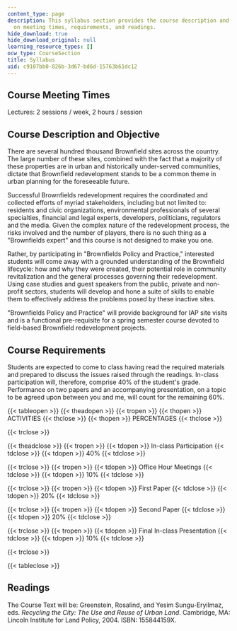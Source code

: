 ```yaml
---
content_type: page
description: This syllabus section provides the course description and information
  on meeting times, requirements, and readings.
hide_download: true
hide_download_original: null
learning_resource_types: []
ocw_type: CourseSection
title: Syllabus
uid: c9107bb0-826b-3d67-bd6d-15763b61dc12
---
```


Course Meeting Times
--------------------

Lectures: 2 sessions / week, 2 hours / session

Course Description and Objective
--------------------------------

There are several hundred thousand Brownfield sites across the country. The large number of these sites, combined with the fact that a majority of these properties are in urban and historically under-served communities, dictate that Brownfield redevelopment stands to be a common theme in urban planning for the foreseeable future.

Successful Brownfields redevelopment requires the coordinated and collected efforts of myriad stakeholders, including but not limited to: residents and civic organizations, environmental professionals of several specialties, financial and legal experts, developers, politicians, regulators and the media. Given the complex nature of the redevelopment process, the risks involved and the number of players, there is no such thing as a "Brownfields expert" and this course is not designed to make you one.

Rather, by participating in "Brownfields Policy and Practice," interested students will come away with a grounded understanding of the Brownfield lifecycle: how and why they were created, their potential role in community revitalization and the general processes governing their redevelopment. Using case studies and guest speakers from the public, private and non-profit sectors, students will develop and hone a suite of skills to enable them to effectively address the problems posed by these inactive sites.

"Brownfields Policy and Practice" will provide background for IAP site visits and is a functional pre-requisite for a spring semester course devoted to field-based Brownfield redevelopment projects.

Course Requirements
-------------------

Students are expected to come to class having read the required materials and prepared to discuss the issues raised through the readings. In-class participation will, therefore, comprise 40% of the student's grade. Performance on two papers and an accompanying presentation, on a topic to be agreed upon between you and me, will count for the remaining 60%.

{{< tableopen >}}
{{< theadopen >}}
{{< tropen >}}
{{< thopen >}}
ACTIVITIES
{{< thclose >}}
{{< thopen >}}
PERCENTAGES
{{< thclose >}}

{{< trclose >}}

{{< theadclose >}}
{{< tropen >}}
{{< tdopen >}}
In-class Participation
{{< tdclose >}}
{{< tdopen >}}
40%
{{< tdclose >}}

{{< trclose >}}
{{< tropen >}}
{{< tdopen >}}
Office Hour Meetings
{{< tdclose >}}
{{< tdopen >}}
10%
{{< tdclose >}}

{{< trclose >}}
{{< tropen >}}
{{< tdopen >}}
First Paper
{{< tdclose >}}
{{< tdopen >}}
20%
{{< tdclose >}}

{{< trclose >}}
{{< tropen >}}
{{< tdopen >}}
Second Paper
{{< tdclose >}}
{{< tdopen >}}
20%
{{< tdclose >}}

{{< trclose >}}
{{< tropen >}}
{{< tdopen >}}
Final In-class Presentation
{{< tdclose >}}
{{< tdopen >}}
10%
{{< tdclose >}}

{{< trclose >}}

{{< tableclose >}}

Readings
--------

The Course Text will be: Greenstein, Rosalind, and Yesim Sungu-Eryilmaz, eds. _Recycling the City: The Use and Reuse of Urban Land_. Cambridge, MA: Lincoln Institute for Land Policy, 2004. ISBN: 155844159X.